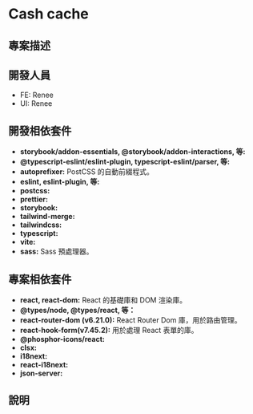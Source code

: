 # Cash cache

## 專案描述



## 開發人員

- FE: Renee
- UI: Renee

## 開發相依套件

- **storybook/addon-essentials, @storybook/addon-interactions, 等:**
- **@typescript-eslint/eslint-plugin, typescript-eslint/parser, 等:**
- **autoprefixer:** PostCSS 的自動前綴程式。
- **eslint, eslint-plugin, 等:**
- **postcss:**
- **prettier:**
- **storybook:**
- **tailwind-merge:**
- **tailwindcss:**
- **typescript:**
- **vite:**
- **sass:** Sass 預處理器。

## 專案相依套件

- **react, react-dom:** React 的基礎庫和 DOM 渲染庫。
- **@types/node, @types/react, 等：**
- **react-router-dom (v6.21.0):** React Router Dom 庫，用於路由管理。
- **react-hook-form(v7.45.2):** 用於處理 React 表單的庫。
- **@phosphor-icons/react:**
- **clsx:**
- **i18next:**
- **react-i18next:**
- **json-server:**

## 說明
